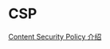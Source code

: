 # CSP

[Content Security Policy 介绍](https://imququ.com/post/content-security-policy-reference.html)
